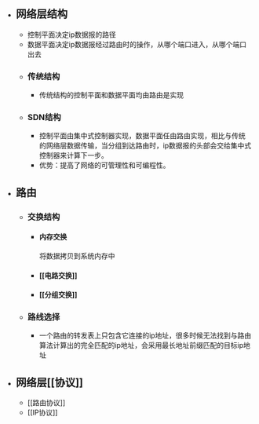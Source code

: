 - ## 网络层结构
	- 控制平面决定ip数据报的路径
	- 数据平面决定ip数据报经过路由时的操作，从哪个端口进入，从哪个端口出去
	- ### 传统结构
		- 传统结构的控制平面和数据平面均由路由是实现
	- ### SDN结构
		- 控制平面由集中式控制器实现，数据平面任由路由实现，相比与传统的网络层数据传输，当分组到达路由时，ip数据报的头部会交给集中式控制器来计算下一步。
		- 优势：提高了网络的可管理性和可编程性。
- ## 路由
	- ### 交换结构
		- #### 内存交换
		  将数据拷贝到系统内存中
		- #### [[电路交换]]
		- #### [[分组交换]]
	- ### 路线选择
		- 一个路由的转发表上只包含它连接的ip地址，很多时候无法找到与路由算法计算出的完全匹配的ip地址，会采用最长地址前缀匹配的目标ip地址
- ## 网络层[[协议]]
	- [[路由协议]]
	- [[IP协议]]